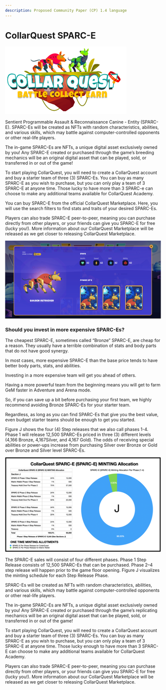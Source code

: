 ```yaml
---
description: Proposed Community Paper (CP) 1.4 language
---
```


# CollarQuest SPARC-E

![CollarQuest a Metaverse Play2Earn Ecosystem](../../.gitbook/assets/CollarQuest-SM.png)

Sentient Programmable Assault & Reconnaissance Canine - Entity (SPARC-E). SPARC-Es will be created as NFTs with random characteristics, abilities, and various skills, which may battle against computer-controlled opponents or other real-life players.

The in-game SPARC-Es are NFTs, a unique digital asset exclusively owned by you! Any SPARC-E created or purchased through the game’s breeding mechanics will be an original digital asset that can be played, sold, or transferred in or out of the game!

To start playing CollarQuest, you will need to create a CollarQuest account and buy a starter team of three (3) SPARC-Es. You can buy as many SPARC-E as you wish to purchase, but you can only play a team of 3 SPARC-E at anyone time. Those lucky to have more than 3 SPARC-e can choose to make any additional teams available for CollarQuest Academy.

You can buy SPARC-E from the official CollarQuest Marketplace. Here, you will use the search filters to find stats and traits of your desired SPARC-Es.

Players can also trade SPARC-E peer-to-peer, meaning you can purchase directly from other players, or your friends can give you SPARC-E for free (lucky you!). More information about our CollarQuest Marketplace will be released as we get closer to releasing CollarQuest Marketplace.

![SPARC-E STATS](../../.gitbook/assets/SPARC-E.png)

### Should you invest in more expensive SPARC-Es?

The cheapest SPARC-E, sometimes called “Bronze” SPARC-E, are cheap for a reason. They usually have a terrible combination of stats and body parts that do not have good synergy.

In most cases, more expensive SPARC-E than the base price tends to have better body parts, stats, and abilities.

Investing in a more expensive team will get you ahead of others.

Having a more powerful team from the beginning means you will get to farm GeM faster in Adventure and Arena mode.

So, if you can save up a bit before purchasing your first team, we highly recommend avoiding Bronze SPARC-Es for your starter team.

Regardless, as long as you can find SPARC-Es that give you the best value, even budget starter teams should be enough to get you started.

Figure J shows the four (4) Step releases that we also call phases 1-4. Phase 1 will release 12,500 SPARC-Es priced in three (3) different levels (4,166 Bronze, 4,167Silver, and 4,167 Gold). The odds of receiving special abilities or power-ups increase from purchasing Silver over Bronze or Gold over Bronze and Silver level SPARC-Es.

![Figure J (Subject to change)](<../../.gitbook/assets/SPARC-E Minting.png>)

The SPARC-E sales will consist of four different phases. Phase 1 Step Release consists of 12,500 SPARC-Es that can be purchased. Phase 2–4 step release will happen prior to the game floor opening. Figure J visualizes the minting schedule for each Step Release Phase.&#x20;

SPARC-Es will be created as NFTs with random characteristics, abilities, and various skills, which may battle against computer-controlled opponents or other real-life players.&#x20;

The in-game SPARC-Es are NFTs, a unique digital asset exclusively owned by you! Any SPARC-E created or purchased through the game’s replicating mechanics will be an original digital asset that can be played, sold, or transferred in or out of the game!&#x20;

To start playing CollarQuest, you will need to create a CollarQuest account and buy a starter team of three (3) SPARC-Es. You can buy as many SPARC-E as you wish to purchase, but you can only play a team of 3 SPARC-E at anyone time. Those lucky enough to have more than 3 SPARC-E can choose to make any additional teams available for CollarQuest Academy.&#x20;

Players can also trade SPARC-E peer-to-peer, meaning you can purchase directly from other players, or your friends can give you SPARC-E for free (lucky you!). More information about our CollarQuest Marketplace will be released as we get closer to releasing CollarQuest Marketplace.
